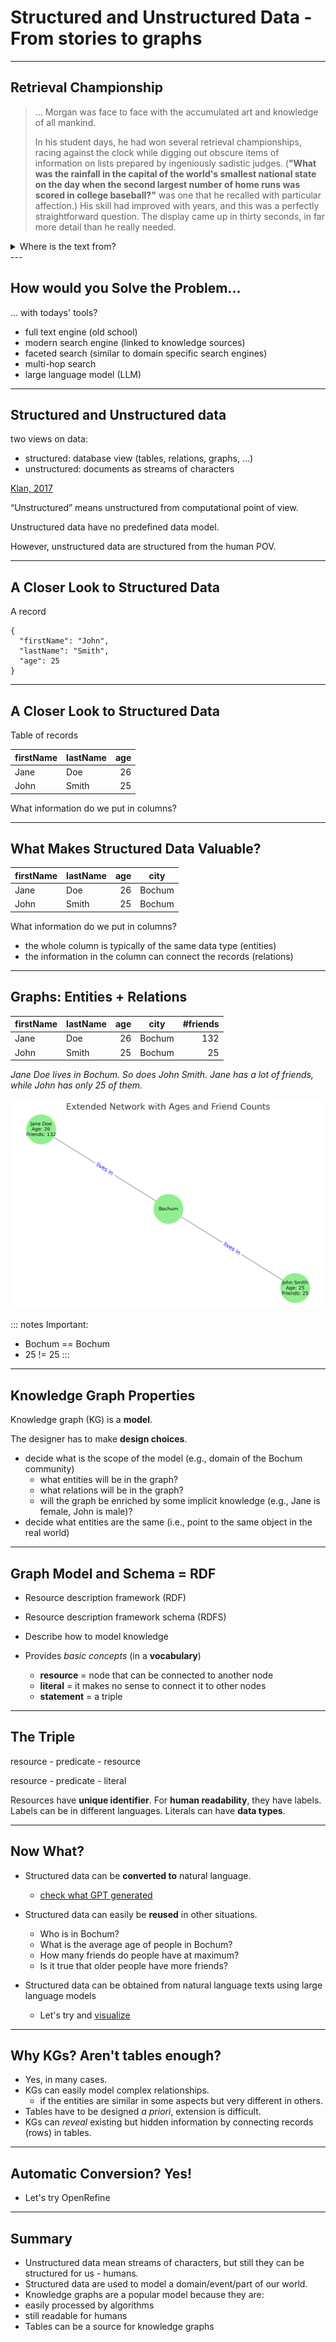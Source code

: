 # Structured and Unstructured Data - From stories to graphs

---

## Retrieval Championship

> ... Morgan was face to face with the accumulated art and knowledge of all mankind.
>
> In his student days, he had won several retrieval championships, racing against the clock while digging out obscure items of information on lists prepared by ingeniously sadistic judges. (**"What was the rainfall in the capital of the world's smallest national state on the day when the second largest number of home runs was scored in college baseball?"** was one that he recalled with particular affection.) His skill had improved with years, and this was a perfectly straightforward question. The display came up in thirty seconds, in far more detail than he really needed.
>
<details>
<summary>Where is the text from?</summary>
Arthur C. Clarke: THE FOUNTAINS OF PARADISE, 1979
</details>
---

## How would you Solve the Problem...

... with todays' tools?

* full text engine (old school)
* modern search engine (linked to knowledge sources)
* faceted search (similar to domain specific search engines)
* multi-hop search
* large language model (LLM)

---

## Structured and Unstructured data

two views on data:

- structured: database view (tables, relations, graphs, ...)
- unstructured: documents as streams of characters

[Klan, 2017](../references.md#Klan2017)

“Unstructured” means unstructured from computational point of view.

Unstructured data have no predefined data model.

However, unstructured data are structured from the human POV.

---

## A Closer Look to Structured Data

A record

```
{
  "firstName": "John",
  "lastName": "Smith",
  "age": 25
}
```

---

## A Closer Look to Structured Data

Table of records

| firstName | lastName | age |
|-----------|----------|----:|
| Jane      | Doe      | 26  |
| John      | Smith    | 25  |


What information do we put in columns?

---

## What Makes Structured Data Valuable?

| firstName | lastName | age | city   |
|-----------|----------|----:|--------|
| Jane      | Doe      | 26  | Bochum |
| John      | Smith    | 25  | Bochum |


What information do we put in columns?

* the whole column is typically of the same data type (entities)
* the information in the column can connect the records (relations)

---

## Graphs: Entities + Relations

| firstName | lastName | age | city   | #friends |
| --------- | -------- | --: | ------ | -------: |
| Jane      | Doe      | 26  | Bochum |      132 |
| John      | Smith    | 25  | Bochum |       25 |


*Jane Doe lives in Bochum. So does John Smith. Jane has a lot of friends, while John has only 25 of them.*

![](graph_jane_john.png)

::: notes
Important: 

* Bochum == Bochum
* 25 != 25
:::

--- 

## Knowledge Graph Properties

Knowledge graph (KG) is a **model**.

The designer has to make **design choices**.

* decide what is the scope of the model (e.g., domain of the Bochum community)
  * what entities will be in the graph?
  * what relations will be in the graph?
  * will the graph be enriched by some implicit knowledge (e.g., Jane is female, John is male)?
* decide what entities are the same (i.e., point to the same object in the real world)

---

## Graph Model and Schema = RDF

* Resource description framework (RDF)
* Resource description framework schema (RDFS)

* Describe how to model knowledge
* Provides *basic concepts* (in a **vocabulary**)
  * **resource** = node that can be connected to another node
  * **literal** = it makes no sense to connect it to other nodes
  * **statement** = a triple

---

## The Triple

   resource - predicate - resource

   resource - predicate - literal

Resources have **unique identifier**.
For **human readability**, they have labels.
Labels can be in different languages.
Literals can have **data types**.

---

## Now What?

* Structured data can be **converted to** natural language.
  * [check what GPT generated](https://chatgpt.com/share/68793881-805c-8006-8d29-4ccbd0f3ea2f)

* Structured data can easily be **reused** in other situations.
  * Who is in Bochum?
  * What is the average age of people in Bochum?
  * How many friends do people have at maximum?
  * Is it true that older people have more friends?

* Structured data can be obtained from natural language texts using large language models
  * Let's try and [visualize](https://www.ldf.fi/service/rdf-grapher)

---

## Why KGs? Aren't tables enough?

* Yes, in many cases.
* KGs can easily model complex relationships.
  * if the entities are similar in some aspects but very different in others.
* Tables have to be designed *a priori*, extension is difficult.
* KGs can *reveal* existing but hidden information by connecting records (rows) in tables.

---

## Automatic Conversion? Yes!

* Let's try OpenRefine

---

## Summary

* Unstructured data mean streams of characters, but still they can be
  structured for us - humans.
* Structured data are used to model a domain/event/part of our world.
*  Knowledge graphs are a popular model because they are:
  *  easily processed by algorithms
  *  still readable for humans
* Tables can be a source for knowledge graphs
